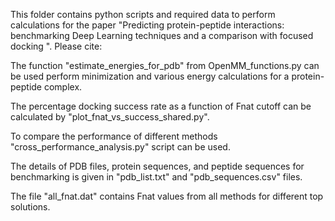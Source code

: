 This folder contains python scripts and required data to perform calculations for the paper "Predicting protein-peptide interactions: benchmarking Deep Learning techniques and a comparison with focused docking ".
Please cite: 


The function "estimate_energies_for_pdb" from OpenMM_functions.py can be used perform minimization and various energy calculations for a protein-peptide complex.

The percentage docking success rate as a function of Fnat cutoff can be calculated by "plot_fnat_vs_success_shared.py".  

To compare the performance of different methods "cross_performance_analysis.py" script can be used.

The details of PDB files, protein sequences, and peptide sequences for benchmarking is given in  "pdb_list.txt" and "pdb_sequences.csv" files.

The file "all_fnat.dat" contains Fnat values from all methods for different top solutions. 

